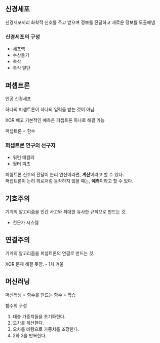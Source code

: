## 신경세포

신경세포끼리 화학적 신호를 주고 받으며 정보를 전달하고 새로운 정보를 도출해냄

### 신경세포의 구성
- 세포핵
- 수상돌기
- 축삭
- 축삭 말단

## 퍼셉트론
인공 신경세포

하나의 퍼셉트론이 하나의 입력을 받는 것이 아님.

XOR 빼고 기본적인 예측은 퍼셉트론 하나로 해결 가능

퍼셉트론 = 함수

### 퍼셉트론 연구의 선구자
- 워런 매컬러
- 월터 피츠

퍼셉트론 신호의 전달이 논리 연산이라면, **계산**이라고 할 수 있다.   
퍼셉트론이 논리 회로처럼 동작하지 않을 때는, **예측**이라고 할 수 있다.   

## 기호주의

기계의 알고리즘을 인간 사고와 최대한 유사한 규칙으로 만드는 것.

- 전문가 시스템

## 연결주의

기계의 알고리즘을 퍼셉트론의 연결로 만드는 것.

XOR 문제 해결 못함. - 1차 겨울

## 머신러닝

머신러닝 = 함수를 만드는 함수 = 학습

함수의 구성
1. 대충 가중치들을 초기화한다.
2. 오차를 계산한다.
3. 오차를 바탕으로 가중치를 조정한다.
4. 2와 3을 반복한다.

